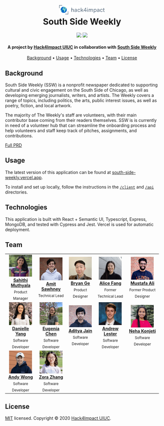 <h1 align="center">
  <a href="https://uiuc.hack4impact.org"><img src="https://raw.githubusercontent.com/hack4impact-uiuc/uiuc.hack4impact.org/master/public/images/colored-logo.svg" alt="hack4impact logo" width="150"></a>
  <br/>
  South Side Weekly
  </br>
</h1>

<p align="center">
    <img src="https://img.shields.io/github/checks-status/hack4impact-uiuc/south-side-weekly/main?style=flat-square">
    <img src="https://img.shields.io/badge/license-MIT-blue?style=flat-square">
</p>

<h4 align="center">A project by <a href="https://uiuc.hack4impact.org/" target="_blank">Hack4Impact UIUC</a> in collaboration with <a href="https://southsideweekly.com" target="_blank">South Side Weekly</a></h4>

<p align="center">
  <a href="#background">Background</a> •
  <a href="#usage">Usage</a> •
  <a href="#technologies">Technologies</a> •
  <a href="#team">Team</a> •
  <a href="#license">License</a>
</p>

## Background

South Side Weekly (SSW) is a nonprofit newspaper dedicated to supporting cultural and civic engagement on the South Side of Chicago, as well as developing emerging journalists, writers, and artists. The Weekly covers a range of topics, including politics, the arts, public interest issues, as well as poetry, fiction, and local artwork.

The majority of The Weekly's staff are volunteers, with their main contributor base coming from their readers themselves. SSW is is currently in need of a volunteer hub that can streamline the onboarding process and help volunteers and staff keep track of pitches, assignments, and contributions.

[Full PRD](https://docs.google.com/document/d/1p9lpH-tn6EgFzTyAAH_j1hcLqDznzfJ9vQZjzb0koqY/edit?usp=sharing)

## Usage

The latest version of this application can be found at [south-side-weekly.vercel.app](https://south-side-weekly.vercel.app).

To install and set up locally, follow the instructions in the [`/client`](https://github.com/hack4impact-uiuc/mern_template/tree/main/client) and [`/api`](https://github.com/hack4impact-uiuc/mern_template/tree/main/api) directories.

## Technologies

This application is built with React + Semantic UI, Typescript, Express, MongoDB, and tested with Cypress and Jest. Vercel is used for automatic deployment.

## Team

<table align="center">
  <tr>
    <td align="center"><a href="https://www.linkedin.com/in/sahithimuthyala/"><img src="./photos/sahi-muth.jpg" width="75px;" alt="Sahi Muthyala"/><br /><b>Sahithi Muthyala</b></a><br /><sub>Product Manager</sub></td>
    <td align="center"><a href="https://www.linkedin.com/in/amit-m-sawhney/"><img src="./photos/amit-sawhney.jpg" width="75px;" alt="Amit Sawhney"/><br /><b>Amit Sawhney</b></a><br /><sub>Technical Lead</sub></td>
    <td align="center"><a href="https://linkedin.com/in/bryange"><img src="./photos/bryan-ge.jpg" width="75px;" alt="Bryan Ge"/><br /><b>Bryan Ge</b></a><br /><sub>Product Designer</sub></td>
    <td align="center"><a href="https://www.linkedin.com/in/alicesf2/"><img src="./photos/alice-fang.jpeg" width="75px;" alt="Alice Fang"/><br /><b>Alice Fang</b></a><br /><sub>Former Technical Lead</sub></td>
    <td align="center"><a href="https://www.linkedin.com/in/mustafasyedali/"><img src="./photos/mustafa-ali.jpg" width="75px;" alt="Mustafa Ali"/><br /><b>Mustafa Ali</b></a><br /><sub>Former Product Designer</sub></td>
    </tr>
    <tr>
    <td align="center"><a href="https://www.linkedin.com/in/danielle-yang-254308154/"><img src="./photos/danielle-yang.jpg" width="75px;" height="75px;" alt="Danielle Yang"/><br /><b>Danielle Yang</b></a><br /><sub>Software Developer</sub></td>
    <td align="center"><a href="https://www.linkedin.com/in/eugenia-chen-3aa251131/"><img src="./photos/eugenia-chen.jpg" width="75px;" height="75px;" style="object-fit:cover;" alt="Eugenia Chen"/><br /><b>Eugenia Chen</b></a><br /><sub>Software Developer</sub></td>
    <td align="center"><a href="https://neeraj.lol"><img src="./photos/aditya-jain.jpg" width="75px;" alt="Aditya Jain"/><br /><b>Aditya Jain</b></a><br /><sub>Software Developer</sub></td>
    <td align="center"><a href="https://www.linkedin.com/in/andrew-s-lester/"><img src="./photos/andrew-lester.jpg" width="75px;" alt="Andrew Lester"/><br /><b>Andrew Lester</b></a><br /><sub>Software Developer</sub></td>
    <td align="center"><a href="https://www.linkedin.com/in/neha-konjeti-574135199/"><img src="./photos/neha-konjeti.jpg" width="75px;" alt="Neha Konjeti"/><br /><b>Neha Konjeti</b></a><br /><sub>Software Developer</sub></td>
    </tr>
    <tr>
    <td align="center"><a href="https://www.linkedin.com/in/feiyuwong/"><img src="./photos/andy-wong.jpg" width="75px;" alt="Andy Wong"/><br /><b>Andy Wong</b></a><br /><sub>Software Developer</sub></td>
    <td align="center"><a href="https://www.linkedin.com/in/zorazhang28/"><img src="./photos/zora-zhang.jpg" width="75px;" alt="Zora Zhang"/><br /><b>Zora Zhang</b></a><br /><sub>Software Developer</sub></td>
    </tr>
</table>

## License

[MIT](https://github.com/hack4impact-uiuc/ymca/blob/master/LICENSE) licensed. Copyright © 2020 [Hack4Impact UIUC](https://github.com/hack4impact-uiuc).
